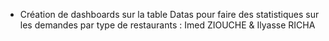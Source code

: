 - Création de dashboards sur la table Datas pour faire des statistiques sur les demandes par type de restaurants : Imed ZIOUCHE & Ilyasse RICHA 

